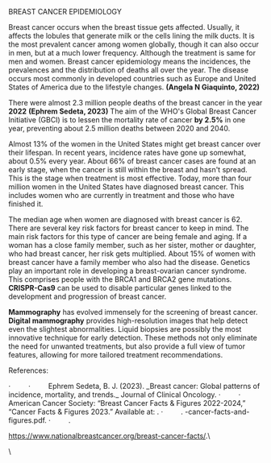 BREAST CANCER EPIDEMIOLOGY

Breast cancer occurs when the breast tissue gets affected. Usually, it affects the lobules that generate milk or the cells lining the milk ducts. It is the most prevalent cancer among women globally, though it can also occur in men, but at a much lower frequency. Although the treatment is same for men and women. Breast cancer epidemiology means the incidences, the prevalences and the distribution of deaths all over the year. The disease occurs most commonly in developed countries such as Europe and United States of America due to the lifestyle changes. **<!--[if supportFields]><span
 style='mso-element:field-begin'></span><span style='mso-spacerun:yes'> </span>CITATION
 Ang22 \l 1033 <span style='mso-element:field-separator'></span><![endif]-->(Angela N Giaquinto, 2022)<!--[if supportFields]><span
 style='mso-element:field-end'></span><![endif]-->**&#x20;

There were almost 2.3 million people deaths of the breast cancer in the year **2022** **<!--[if supportFields]><span style='mso-element:field-begin'></span><span
 style='mso-spacerun:yes'> </span>CITATION Eph23 \l 1033 <span
 style='mso-element:field-separator'></span><![endif]-->(Ephrem Sedeta, 2023)<!--[if supportFields]><span
 style='mso-element:field-end'></span><![endif]-->** The aim of the WHO's Global Breast Cancer Initiative (GBCI) is to lessen the mortality rate of cancer **by 2.5%** in one year, preventing about 2.5 million deaths between 2020 and 2040.&#x20;

Almost 13% of the women in the United States might get breast cancer over their lifespan. In recent years, incidence rates have gone up somewhat, about 0.5% every year. About 66% of breast cancer cases are found at an early stage, when the cancer is still within the breast and hasn't spread. This is the stage when treatment is most effective. Today, more than four million women in the United States have diagnosed breast cancer. This includes women who are currently in treatment and those who have finished it.

The median age when women are diagnosed with breast cancer is 62. There are several key risk factors for breast cancer to keep in mind. The main risk factors for this type of cancer are being female and aging. If a woman has a close family member, such as her sister, mother or daughter, who had breast cancer, her risk gets multiplied. About 15% of women with breast cancer have a family member who also had the disease. Genetics play an important role in developing a breast-ovarian cancer syndrome. This comprises people with the BRCA1 and BRCA2 gene mutations. **CRISPR-Cas9** can be used to disable particular genes linked to the development and progression of breast cancer.

**Mammography** has evolved immensely for the screening of breast cancer. **Digital mammography** provides high-resolution images that help detect even the slightest abnormalities. Liquid biopsies are possibly the most innovative technique for early detection. These methods not only eliminate the need for unwanted treatments, but also provide a full view of tumor features, allowing for more tailored treatment recommendations.&#x20;

References:

<!--[if !supportLists]-->·         <!--[endif]--><!--[if supportFields]><span style='font-size:
12.0pt;line-height:107%;font-family:"Times New Roman",serif'><span
style='mso-element:field-begin'></span><span style='mso-spacerun:yes'> </span>BIBLIOGRAPHY
<span style='mso-spacerun:yes'> </span>\l 1033 <span style='mso-element:field-separator'></span></span><![endif]-->Angela N Giaquinto, H. S. (2022). _Breast Cancer Statistics, 2022._ CA: A Cancer Journal for Clinicians.

<!--[if !supportLists]-->·         <!--[endif]-->Ephrem Sedeta, B. J. (2023). _Breast cancer: Global patterns of incidence, mortality, and trends._ Journal of Clinical Oncology.

<!--[if !supportLists]-->·         <!--[endif]--><!--[if supportFields]><span style='mso-element:
field-end'></span><![endif]-->National Cancer Institute: “Cancer Stat Facts: Female Breast Cancer” <https://seer.cancer.gov/statfacts/html/breast.html>.

<!--[if !supportLists]-->·         <!--[endif]-->American Cancer Society: “Breast Cancer Facts & Figures 2022-2024,” “Cancer Facts & Figures 2023.” Available at: <https://www.cancer.org/content/dam/cancer-org/research/cancer-facts-and-statistics/breast-cancer-facts-and-figures/2022-2024-breast-cancer-fact-figures-acs.pdf>.

<!--[if !supportLists]-->·         <!--[endif]--><https://www.cancer.org/content/dam/cancer-org/research/cancer-facts-and-statistics/annual-cancer-facts-and-figures/2023/2023>. -cancer-facts-and-figures.pdf.

<!--[if !supportLists]-->·         <!--[endif]--><https://www.who.int/news-room/fact-sheets/detail/breast-cancer?gad_source=1&gclid=CjwKCAjw59q2BhBOEiwAKc0ijQlxlQr3t37nblYnYJT8Z6GmSJ-FrOrpcskT52yXE07zIRlMzSr-yhoC1IMQAvD_BwE>.

<https://www.nationalbreastcancer.org/breast-cancer-facts/>.\


<!--[if !supportLineBreakNewLine]-->

\


<!--[endif]-->
